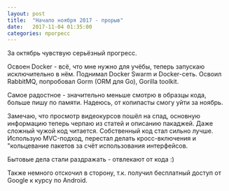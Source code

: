 ```yaml
---
layout: post
title:  "Начало ноября 2017 - прорыв"
date:   2017-11-04 01:35:00
categories: прогресс
---
```

За октябрь чувствую серьёзный прогресс.

Освоен Docker - всё, что мне нужно для учёбы, теперь запускаю исключительно в нём.
Поднимал Docker Swarm и Docker-сеть. Освоил RabbitMQ, попробовал Gorm (ORM для Go), Gorilla toolkit.

Самое радостное - значительно меньше смотрю в образцы кода, больше пишу по памяти. Надеюсь, от копипасты смогу уйти за ноябрь.

Замечаю, что просмотр видеокурсов пошёл на спад, основную информацию теперь черпаю из статей и описанию пакаджей. Даже сложный чужой код читается. Собственный код стал сильно лучше. Использую MVC-подход, перестал делать кросс-включения и "кольцевание пакетов за счёт использования интерфейсов.

Бытовые дела стали раздражать - отвлекают от кода :)

Также немного отскочил в сторону, т.к. получил бесплатный доступ от Google к курсу по Android.